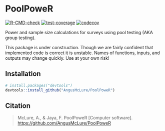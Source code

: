 # PoolPoweR  

<!-- badges: start -->
  [![R-CMD-check](https://github.com/AngusMcLure/PoolPoweR/actions/workflows/R-CMD-check.yaml/badge.svg)](https://github.com/AngusMcLure/PoolPoweR/actions/workflows/R-CMD-check.yaml)
  [![test-coverage](https://github.com/AngusMcLure/PoolPoweR/actions/workflows/test-coverage.yaml/badge.svg)](https://github.com/AngusMcLure/PoolPoweR/actions/workflows/test-coverage.yaml)
  [![codecov](https://codecov.io/gh/AngusMcLure/PoolPoweR/graph/badge.svg?token=OCUMCG50JU)](https://codecov.io/gh/AngusMcLure/PoolPoweR)
  <!-- badges: end -->  
  
Power and sample size calculations for surveys using pool testing (AKA group testing).

This package is under construction. Though we are fairly confident that implemented code is correct it is unstable. Names of functions, inputs, and outputs may change quickly. Use at your own risk!

## Installation  
```r
# install.packages("devtools")
devtools::install_github("AngusMcLure/PoolPoweR")
```  

## Citation  
> McLure, A., & Jaya, F. PoolPoweR [Computer software]. https://github.com/AngusMcLure/PoolPoweR  
